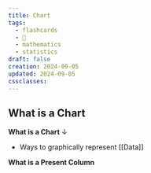 ```yaml
---
title: Chart
tags:
  - flashcards
  - 🌱
  - mathematics
  - statistics
draft: false
creation: 2024-09-05
updated: 2024-09-05
cssclasses: 
---
```

## What is a Chart

**What is a Chart**
↓
- Ways to graphically represent [[Data]]
<!--SR:!2024-12-13,4,270-->

**What is a Present Column**

